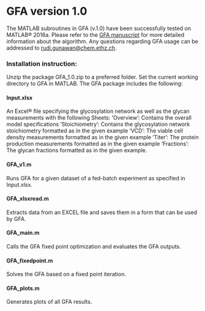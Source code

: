 # GFA version 1.0

The MATLAB subroutines in GFA (v.1.0) have been successfully tested on MATLAB® 2016a. Please refer to the [GFA manuscript](http://www.sciencedirect.com/science/article/pii/S1096717617300964) for more detailed information about the algorithm. 
Any questions regarding GFA usage can be addressed to rudi.gunawan@chem.ethz.ch.

### Installation instruction:
Unzip the package GFA_1.0.zip to a preferred folder.
Set the current working directory to GFA in MATLAB.
The GFA package includes the following:

#### Input.xlsx
An Excel® file specifying the glycosylation network as well as the glycan measurements with the following Sheets:
‘Overview’: 	 Contains the overall model specifications
‘Stoichiometry’: Contains the glycosylation network stoichiometry formatted as in the given example
‘VCD’:		 The viable cell density measurements formatted as in the given example
‘Titer’:		 The protein production measurements formatted as in the given example
‘Fractions’:	 The glycan fractions formatted as in the given example.

#### GFA_v1.m
Runs GFA for a given dataset of a fed-batch experiment as specified in Input.xlsx. 

#### GFA_xlsxread.m
Extracts data from an EXCEL file and saves them in a form that can be used by GFA.

#### GFA_main.m
Calls the GFA fixed point optimization and evaluates the GFA outputs.

#### GFA_fixedpoint.m
Solves the GFA based on a fixed point iteration.

#### GFA_plots.m
Generates plots of all GFA results.
